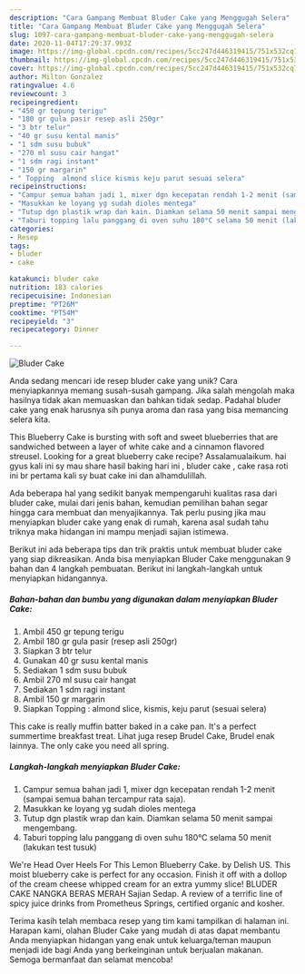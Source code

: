 ```yaml
---
description: "Cara Gampang Membuat Bluder Cake yang Menggugah Selera"
title: "Cara Gampang Membuat Bluder Cake yang Menggugah Selera"
slug: 1097-cara-gampang-membuat-bluder-cake-yang-menggugah-selera
date: 2020-11-04T17:29:37.993Z
image: https://img-global.cpcdn.com/recipes/5cc247d446319415/751x532cq70/bluder-cake-foto-resep-utama.jpg
thumbnail: https://img-global.cpcdn.com/recipes/5cc247d446319415/751x532cq70/bluder-cake-foto-resep-utama.jpg
cover: https://img-global.cpcdn.com/recipes/5cc247d446319415/751x532cq70/bluder-cake-foto-resep-utama.jpg
author: Milton Gonzalez
ratingvalue: 4.6
reviewcount: 3
recipeingredient:
- "450 gr tepung terigu"
- "180 gr gula pasir resep asli 250gr"
- "3 btr telur"
- "40 gr susu kental manis"
- "1 sdm susu bubuk"
- "270 ml susu cair hangat"
- "1 sdm ragi instant"
- "150 gr margarin"
- " Topping  almond slice kismis keju parut sesuai selera"
recipeinstructions:
- "Campur semua bahan jadi 1, mixer dgn kecepatan rendah 1-2 menit (sampai semua bahan tercampur rata saja)."
- "Masukkan ke loyang yg sudah dioles mentega"
- "Tutup dgn plastik wrap dan kain. Diamkan selama 50 menit sampai mengembang.⁣"
- "Taburi topping lalu panggang di oven suhu 180°C selama 50 menit (lakukan test tusuk)"
categories:
- Resep
tags:
- bluder
- cake

katakunci: bluder cake 
nutrition: 183 calories
recipecuisine: Indonesian
preptime: "PT26M"
cooktime: "PT54M"
recipeyield: "3"
recipecategory: Dinner

---
```



![Bluder Cake](https://img-global.cpcdn.com/recipes/5cc247d446319415/751x532cq70/bluder-cake-foto-resep-utama.jpg)

Anda sedang mencari ide resep bluder cake yang unik? Cara menyiapkannya memang susah-susah gampang. Jika salah mengolah maka hasilnya tidak akan memuaskan dan bahkan tidak sedap. Padahal bluder cake yang enak harusnya sih punya aroma dan rasa yang bisa memancing selera kita.

This Blueberry Cake is bursting with soft and sweet blueberries that are sandwiched between a layer of white cake and a cinnamon flavored streusel. Looking for a great blueberry cake recipe? Assalamualaikum. hai gyus kali ini sy mau share hasil baking hari ini , bluder cake , cake rasa roti ini br pertama kali sy buat cake ini dan alhamdulillah.

Ada beberapa hal yang sedikit banyak mempengaruhi kualitas rasa dari bluder cake, mulai dari jenis bahan, kemudian pemilihan bahan segar hingga cara membuat dan menyajikannya. Tak perlu pusing jika mau menyiapkan bluder cake yang enak di rumah, karena asal sudah tahu triknya maka hidangan ini mampu menjadi sajian istimewa.


Berikut ini ada beberapa tips dan trik praktis untuk membuat bluder cake yang siap dikreasikan. Anda bisa menyiapkan Bluder Cake menggunakan 9 bahan dan 4 langkah pembuatan. Berikut ini langkah-langkah untuk menyiapkan hidangannya.

<!--inarticleads1-->

##### Bahan-bahan dan bumbu yang digunakan dalam menyiapkan Bluder Cake:

1. Ambil 450 gr tepung terigu
1. Ambil 180 gr gula pasir (resep asli 250gr)
1. Siapkan 3 btr telur
1. Gunakan 40 gr susu kental manis⁣
1. Sediakan 1 sdm susu bubuk⁣
1. Ambil 270 ml susu cair hangat
1. Sediakan 1 sdm ragi instant⁣
1. Ambil 150 gr margarin⁣
1. Siapkan  Topping : almond slice, kismis, keju parut (sesuai selera)


This cake is really muffin batter baked in a cake pan. It&#39;s a perfect summertime breakfast treat. Lihat juga resep Brudel Cake, Brudel enak lainnya. The only cake you need all spring. 

<!--inarticleads2-->

##### Langkah-langkah menyiapkan Bluder Cake:

1. Campur semua bahan jadi 1, mixer dgn kecepatan rendah 1-2 menit (sampai semua bahan tercampur rata saja).
1. Masukkan ke loyang yg sudah dioles mentega
1. Tutup dgn plastik wrap dan kain. Diamkan selama 50 menit sampai mengembang.⁣
1. Taburi topping lalu panggang di oven suhu 180°C selama 50 menit (lakukan test tusuk)


We&#39;re Head Over Heels For This Lemon Blueberry Cake. by Delish US. This moist blueberry cake is perfect for any occasion. Finish it off with a dollop of the cream cheese whipped cream for an extra yummy slice! BLUDER CAKE NANGKA BERAS MERAH Sajian Sedap. A review of a terrific line of spicy juice drinks from Prometheus Springs, certified organic and kosher. 

Terima kasih telah membaca resep yang tim kami tampilkan di halaman ini. Harapan kami, olahan Bluder Cake yang mudah di atas dapat membantu Anda menyiapkan hidangan yang enak untuk keluarga/teman maupun menjadi ide bagi Anda yang berkeinginan untuk berjualan makanan. Semoga bermanfaat dan selamat mencoba!
